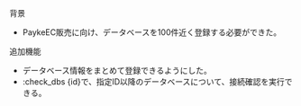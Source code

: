 背景

- PaykeEC販売に向け、データベースを100件近く登録する必要ができた。

追加機能

- データベース情報をまとめて登録できるようにした。
- :check_dbs {id}で、指定ID以降のデータベースについて、接続確認を実行できる。
